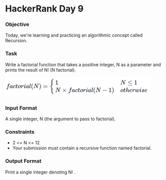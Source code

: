 # HackerRank Day 9

### Objective

Today, we're learning and practicing an algorithmic concept called Recursion.

### Task

Write a factorial function that takes a positive integer, N 
as a parameter and prints the result of N! (N factorial).

![](https://github.com/ldall2009/HackerRank-30-Days-of-Code-C-/blob/master/HackerRank%20Day%209/factorial.png?raw=true)

### Input Format

A single integer, N (the argument to pass to factorial).

### Constraints

- 2 <= N <= 12
- Your submission must contain a recursive function named factorial.

### Output Format

Print a single integer denoting N! .
